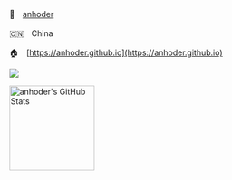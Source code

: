 👥　[anhoder](https://anhoder.github.io)

🇨🇳　China

🏠　[https://anhoder.github.io](https://anhoder.github.io)

![](https://github-profile-summary-cards.vercel.app/api/cards/profile-details?username=anhoder&theme=github)

<img height="150em" src="https://github-readme-stats.vercel.app/api?username=anhoder&show_icons=true&layout=compact&count_private=true" alt="anhoder's GitHub Stats"/>
